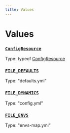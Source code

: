 ```yaml
---
title: Values
---
```

# Values 

### [`ConfigResource`](https://github.com/dxos/dxos/blob/4cb70f94e/packages/sdk/config/src/config.ts#L119)
Type: typeof [ConfigResource](/api/@dxos/config/values#ConfigResource)



### [`FILE_DEFAULTS`](https://github.com/dxos/dxos/blob/4cb70f94e/packages/sdk/config/src/types.ts#L7)
Type: "defaults.yml"



### [`FILE_DYNAMICS`](https://github.com/dxos/dxos/blob/4cb70f94e/packages/sdk/config/src/types.ts#L9)
Type: "config.yml"



### [`FILE_ENVS`](https://github.com/dxos/dxos/blob/4cb70f94e/packages/sdk/config/src/types.ts#L8)
Type: "envs-map.yml"



